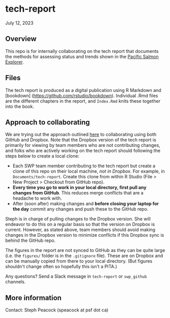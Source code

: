 # tech-report

July 12, 2023

## Overview

This repo is for internally collaborating on the tech report that documents the methods for assessing status and trends shown in the [Pacific Salmon Explorer](www.salmonexplorer.ca).

## Files

The tech report is produced as a digital publication using R Markdown and [bookdown] (https://github.com/rstudio/bookdown). Individual .Rmd files are the different chapters in the report, and `Index.Rmd` knits these together into the book.


## Approach to collaborating
We are trying out the approach outlined [here](https://github.com/kbjarkefur/GitHubDropBox) to collaborating using both GitHub and Dropbox. Note that the Dropbox version of the tech report is primarily for viewing by team members who are not contributing changes, and folks who are actively working on the tech report should following the steps below to create a local clone:

* Each SWP team member contributing to the tech report but create a clone of this repo on their local machine, *not in Dropbox*. For example, in `Documents/tech-report`. Create this clone from within R Studio (File > New Project > Checkout from GitHub repo).
* **Every time you go to work in your local directory, first pull any changes from GitHub**. This reduces merge conflicts that are a headache to work with. 
* After (soon after) making changes and **before closing your laptop for the day** commit any changes and push these to the GitHub repo.

Steph is in charge of pulling changes to the Dropbox version. She will endeavor to do this on a regular basis so that the version on Dropbox is current. However, as stated above, team members should avoid making changes in the Dropbox version to minimize conflicts if this Dropbox sync is behind the GitHub repo.

The figures in the report are not synced to GitHub as they can be quite large (i.e. the `figures/` folder is in the `.gitignore` file). These are on Dropbox and can be manually copied from there to your local directory. (But figures shouldn't change often so hopefully this isn't a PITA.)

Any questions? Send a Slack message in `tech-report` or `swp_github` channels.

## More information

Contact: Steph Peacock (speacock at psf dot ca)


